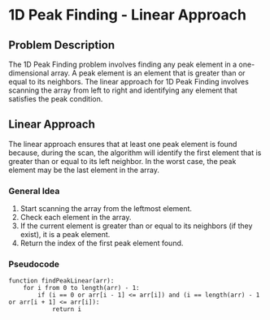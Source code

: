 # 1D Peak Finding - Linear Approach

## Problem Description

The 1D Peak Finding problem involves finding any peak element in a one-dimensional array. A peak element is an element that is greater than or equal to its neighbors. The linear approach for 1D Peak Finding involves scanning the array from left to right and identifying any element that satisfies the peak condition.

## Linear Approach

The linear approach ensures that at least one peak element is found because, during the scan, the algorithm will identify the first element that is greater than or equal to its left neighbor. In the worst case, the peak element may be the last element in the array.

### General Idea

1. Start scanning the array from the leftmost element.
2. Check each element in the array.
3. If the current element is greater than or equal to its neighbors (if they exist), it is a peak element.
4. Return the index of the first peak element found.

### Pseudocode

```plaintext
function findPeakLinear(arr):
    for i from 0 to length(arr) - 1:
        if (i == 0 or arr[i - 1] <= arr[i]) and (i == length(arr) - 1 or arr[i + 1] <= arr[i]):
            return i
